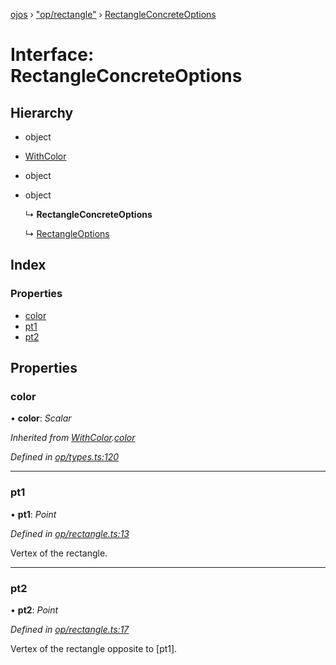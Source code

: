[ojos](../README.md) › ["op/rectangle"](../modules/_op_rectangle_.md) › [RectangleConcreteOptions](_op_rectangle_.rectangleconcreteoptions.md)

# Interface: RectangleConcreteOptions

## Hierarchy

* object

* [WithColor](_op_types_.withcolor.md)

* object

* object

  ↳ **RectangleConcreteOptions**

  ↳ [RectangleOptions](_op_rectangle_.rectangleoptions.md)

## Index

### Properties

* [color](_op_rectangle_.rectangleconcreteoptions.md#color)
* [pt1](_op_rectangle_.rectangleconcreteoptions.md#pt1)
* [pt2](_op_rectangle_.rectangleconcreteoptions.md#pt2)

## Properties

###  color

• **color**: *Scalar*

*Inherited from [WithColor](_op_types_.withcolor.md).[color](_op_types_.withcolor.md#color)*

*Defined in [op/types.ts:120](https://github.com/cancerberoSgx/mirada/blob/3544b58/ojos/src/op/types.ts#L120)*

___

###  pt1

• **pt1**: *Point*

*Defined in [op/rectangle.ts:13](https://github.com/cancerberoSgx/mirada/blob/3544b58/ojos/src/op/rectangle.ts#L13)*

Vertex of the rectangle.

___

###  pt2

• **pt2**: *Point*

*Defined in [op/rectangle.ts:17](https://github.com/cancerberoSgx/mirada/blob/3544b58/ojos/src/op/rectangle.ts#L17)*

 Vertex of the rectangle opposite to [pt1].

